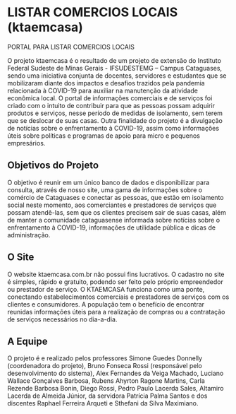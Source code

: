 # LISTAR COMERCIOS LOCAIS (ktaemcasa)
PORTAL PARA LISTAR COMERCIOS LOCAIS

O projeto ktaemcasa é o resultado de um projeto de extensão do Instituto Federal Sudeste de Minas Gerais - IFSUDESTEMG – Campus Cataguases, sendo uma iniciativa conjunta de docentes, servidores e estudantes que se mobilizaram diante dos impactos e desafios trazidos pela pandemia relacionada à COVID-19 para auxiliar na manutenção da atividade econômica local. 
O portal de informações comerciais e de serviços foi criado com o intuito de contribuir para que as pessoas possam adquirir produtos e serviços, nesse período de medidas de isolamento, sem terem que se deslocar de suas casas. Outra finalidade do projeto é a divulgação de notícias sobre o enfrentamento à COVID-19, assim como informações úteis sobre políticas e programas de apoio para micro e pequenos empresários.

## Objetivos do Projeto
O objetivo é reunir em um único banco de dados e disponibilizar para consulta, através de nosso site, uma gama de informações sobre o comércio de Cataguases e conectar as pessoas, que estão em isolamento social neste momento, aos comerciantes e prestadores de serviços que possam atendê-las, sem que os clientes precisem sair de suas casas, além de manter a comunidade cataguasense informada sobre notícias sobre o enfrentamento à COVID-19, informações de utilidade pública e dicas de administração.

## O Site
O website ktaemcasa.com.br não possui fins lucrativos. O cadastro no site é simples, rápido e gratuito, podendo ser feito pelo próprio empreendedor ou prestador de serviço.  O KTAEMCASA funciona como uma ponte, conectando estabelecimentos comerciais e prestadores de serviços com os clientes e consumidores. A população tem o benefício de encontrar reunidas informações úteis para a realização de compras ou a contratação de serviços necessários no dia-a-dia.

## A Equipe
O projeto é e realizado pelos professores Simone Guedes Donnelly (coordenadora do projeto), Bruno Fonseca Rossi (responsável pelo desenvolvimento do sistema), Alex Fernandes da Veiga Machado, Luciano Wallace Gonçalves Barbosa, Rubens Ahyrton Ragone Martins, Carla Rezende Barbosa Bonin, Diego Rossi, Pedro Paulo Lacerda Sales, Altamiro Lacerda de Almeida Júnior, da servidora Patrícia Palma Santos e dos discentes Raphael Ferreira Arqueti e Sthefani da Silva Maximiano.
